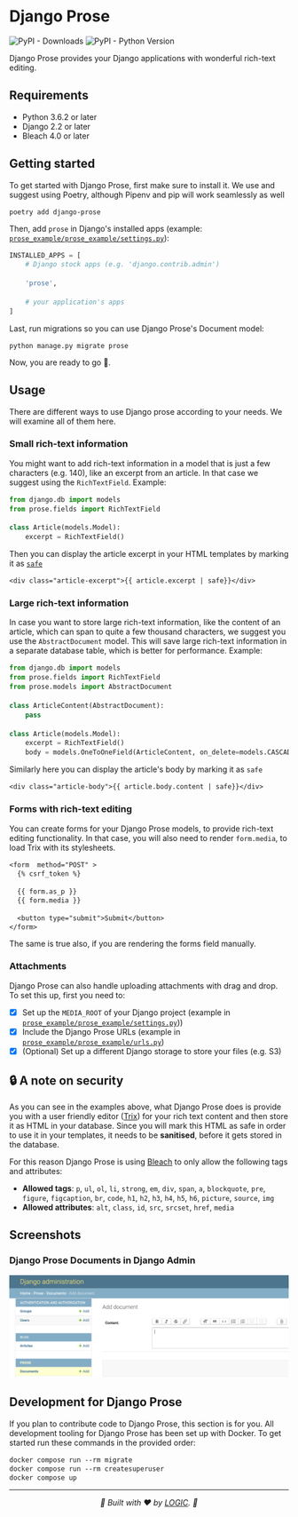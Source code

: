# Django Prose

![PyPI - Downloads](https://img.shields.io/pypi/dw/django-prose?color=purple) ![PyPI - Python Version](https://img.shields.io/pypi/pyversions/django-prose)

Django Prose provides your Django applications with wonderful rich-text editing.

## Requirements

- Python 3.6.2 or later
- Django 2.2 or later
- Bleach 4.0 or later

## Getting started

To get started with Django Prose, first make sure to install it. We use and suggest using Poetry, although Pipenv and pip will work seamlessly as well

```console
poetry add django-prose
```

Then, add `prose` in Django's installed apps (example: [`prose_example/prose_example/settings.py`](https://github.com/withlogicco/django-prose/blob/55fb9319e55d873afe43968817a2f5ea3f055d11/prose_example/prose_example/settings.py#L46)):

```python
INSTALLED_APPS = [
    # Django stock apps (e.g. 'django.contrib.admin')

    'prose',

    # your application's apps
]
```

Last, run migrations so you can use Django Prose's Document model:

```
python manage.py migrate prose
```

Now, you are ready to go 🚀.

## Usage

There are different ways to use Django prose according to your needs. We will examine all of them here.

### Small rich-text information

You might want to add rich-text information in a model that is just a few characters (e.g. 140), like an excerpt from an article. In that case we suggest using the `RichTextField`. Example:

```py
from django.db import models
from prose.fields import RichTextField

class Article(models.Model):
    excerpt = RichTextField()
```

Then you can display the article excerpt in your HTML templates by marking it as [`safe`](https://docs.djangoproject.com/en/4.0/ref/templates/builtins/#safe)

```django
<div class="article-excerpt">{{ article.excerpt | safe}}</div>
```

### Large rich-text information

In case you want to store large rich-text information, like the content of an article, which can span to quite a few thousand characters, we suggest you use the `AbstractDocument` model. This will save large rich-text information in a separate database table, which is better for performance. Example:

```py
from django.db import models
from prose.fields import RichTextField
from prose.models import AbstractDocument

class ArticleContent(AbstractDocument):
    pass

class Article(models.Model):
    excerpt = RichTextField()
    body = models.OneToOneField(ArticleContent, on_delete=models.CASCADE)
```

Similarly here you can display the article's body by marking it as `safe`

```django
<div class="article-body">{{ article.body.content | safe}}</div>
```

### Forms with rich-text editing

You can create forms for your Django Prose models, to provide rich-text editing functionality. In that case, you will also need to render `form.media`, to load Trix with its stylesheets.

```django
<form  method="POST" >
  {% csrf_token %}
  
  {{ form.as_p }}
  {{ form.media }}
  
  <button type="submit">Submit</button>
</form>
```

The same is true also, if you are rendering the forms field manually.

### Attachments

Django Prose can also handle uploading attachments with drag and drop. To set this up, first you need to:

- [x] Set up the `MEDIA_ROOT` of your Django project (example in [`prose_example/prose_example/settings.py`](https://github.com/withlogicco/django-prose/blob/55fb9319e55d873afe43968817a2f5ea3f055d11/prose_example/prose_example/settings.py#L132)))
- [x] Include the Django Prose URLs (example in [`prose_example/prose_example/urls.py`](https://github.com/withlogicco/django-prose/blob/9073d713f8d3febe5c50705976dbb31063270886/prose_example/prose_example/urls.py#L9-L10))
- [x] (Optional) Set up a different Django storage to store your files (e.g. S3)

## 🔒 A note on security

As you can see in the examples above, what Django Prose does is provide you with a user friendly editor ([Trix](https://trix-editor.org/)) for your rich text content and then store it as HTML in your database. Since you will mark this HTML as safe in order to use it in your templates, it needs to be **sanitised**, before it gets stored in the database.

For this reason Django Prose is using [Bleach](https://bleach.readthedocs.io/en/latest/) to only allow the following tags and attributes:

- **Allowed tags**: `p`, `ul`, `ol`, `li`, `strong`, `em`, `div`, `span`, `a`, `blockquote`, `pre`, `figure`, `figcaption`, `br`, `code`, `h1`, `h2`, `h3`, `h4`, `h5`, `h6`, `picture`, `source`, `img`
- **Allowed attributes**: `alt`, `class`, `id`, `src`, `srcset`, `href`, `media`

## Screenshots

### Django Prose Documents in Django Admin


![Django Prose Document in Django Admin](./docs/django-admin-prose-document.png)

## Development for Django Prose

If you plan to contribute code to Django Prose, this section is for you. All development tooling for Django Prose has been set up with Docker. To get started run these commands in the provided order:

```console
docker compose run --rm migrate
docker compose run --rm createsuperuser
docker compose up
```

---

<p align="center">
  <i>🦄 Built with ❤️ by <a href="https://withlogic.co/">LOGIC</a>. 🦄</i>
</p>
